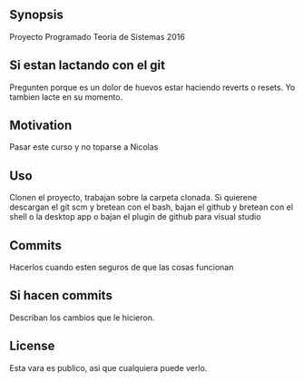 ## Synopsis

Proyecto Programado Teoria de Sistemas 2016

## Si estan lactando con el git

Pregunten porque es un dolor de huevos estar haciendo reverts o resets. Yo tambien lacte en su momento.

## Motivation

Pasar este curso y no toparse a Nicolas

## Uso

Clonen el proyecto, trabajan sobre la carpeta clonada. Si quierene descargan el git scm y bretean con el bash, bajan el github y bretean con el shell o la desktop app o bajan el plugin de github para visual studio

## Commits

Hacerlos cuando esten seguros de que las cosas funcionan

## Si hacen commits

Describan los cambios que le hicieron.

## License

Esta vara es publico, asi que cualquiera puede verlo.
